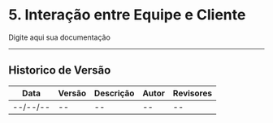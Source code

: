 # 5. Interação entre Equipe e Cliente

Digite aqui sua documentação

---
## Historico de Versão
Data     | Versão | Descrição | Autor | Revisores 
-------- | ------ | --------- | ----- | ---------
--/--/-- | -- | -- | -- | --